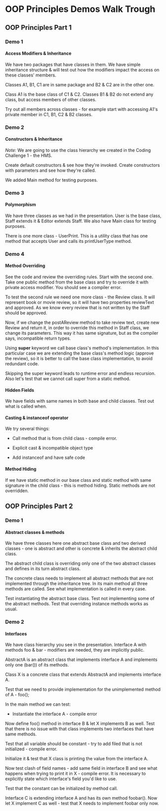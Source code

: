 # OOP Principles Demos Walk Trough

## OOP Principles Part 1

### Demo 1

#### Access Modifiers & Inheritance

We have two packages that have classes in them. We have simple inheritance structure & will test out how the modifiers impact the access on these classes' members.

Classes A1, B1, C1 are in same package and B2 & C2 are in the other one. 

Class A1 is the base class of C1 & C2. Classes B1 & B2 do not extend any class, but access members of other classes.

Try out all members across classes - for example start with accessing A1's private member in C1, B1, C2 & B2 classes.

### Demo 2

#### Constructors & Inheritance

*Note:* We are going to use the class hierarchy we created in the Coding Challenge 1 - the HMS.

Create default constructors & see how they're invoked.
Create constructors with parameters and see how they're called.

We added Main method for testing purposes.

### Demo 3

#### Polymorphism

We have three classes as we had in the presentation. User is the base class, Staff extends it & Editor extends Staff. We also have Main class for testing purposes.

There is one more class - UserPrint. This is a utility class that has one method that accepts User and calls its printUserType method.

### Demo 4

#### Method Overriding

See the code and review the overriding rules. Start with the second one. Take one public method from the base class and try to override it with private access modifier. You should see a compiler error.

To test the second rule we need one more class - the Review class. It will represent book or movie review, so it will have two properties reviewText and approved. As we know every review that is not written by the Staff should be approved.

Now, if we change the postAReview method to take review text, create new Review and return it, in order to override this method in Staff class, we change its parameters. This way it has same signature, but as the compiler says, incompatible return types.

Using **super** keyword we call base class's method's implementation. In this particular case we are extending the base class's method logic (approve the review), so it is better to call the base class implementation, to avoid redundant code.

Skipping the super keyword leads to runtime error and endless recursion. Also let's test that we cannot call super from a static method.

#### Hidden Fields

We have fields with same names in both base and child classes. Test out what is called when.

#### Casting & instanceof operator

We try several things:

* Call method that is from child class - compile error.

* Explicit cast & incompatible object type

* Add instanceof and have safe code

#### Method Hiding

If we have static method in our base class and static method with same signature in the child class - this is method hiding. Static methods are not overridden.

## OOP Principles Part 2

### Demo 1

#### Abstract classes & methods

We have three classes here one abstract base class and two derived classes - one is abstract and other is concrete & inherits the abstract child class.

The abstract child class is overriding only one of the two abstract classes and defines in its turn abstract class.

The concrete class needs to implement all abstract methods that are not implemented through the inheritance tree. In its main method all three methods are called. See what implementation is called in every case.

Test instantiating the abstract base class.
Test not implementing some of the abstract methods.
Test that overriding instance methods works as usual.

### Demo 2

#### Interfaces

We have class hierarchy you see in the presentation. Interface A with methods foo & bar - modifiers are needed, they are implicitly public.

AbstractA is an abstract class that implements interface A and implements only one (bar()) of its methods.

Class X is a concrete class that extends AbstractA and implements interface A.

Test that we need to provide implementation for the unimplemented method of A - foo();

In the main method we can test:

* Instantiate the interface A - compile error

Now define foo() method in interface B & let X implements B as well. Test that there is no issue with that class implements two interfaces that have same methods.

Test that all variable should be constant - try to add filed that is not initialized - compile error.

Initialize it & test that X class is printing the value from the interface A.

Now test clash of field names - add same field in interface B and see what happens when trying to print it in X - compile error. It is necessary to explicitly state which interface's field you'd like to use.

Test that the constant can be initialized by method call.

Interface C is extending interface A and has its own method foobar(). Now let X implement C as well - test that X needs to implement foobar only now.